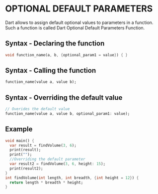 # OPTIONAL DEFAULT PARAMETERS
Dart allows to assign default optional values to parameters in a function. Such a function is called Dart Optional Default Parameters Function.
## Syntax - Declaring the function
```dart
void function_name(a, b, {optional_param1 = value}) { }
```
## Syntax - Calling the function
```dart
function_name(value a, value b); 
```
## Syntax - Overriding the default value
```dart
// Overides the default value
function_name(value a, value b, optional_param1: value);
```
## Example
```dart
void main() {
  var result = findVolume(3, 6);
  print(result);
  print("");
  //Overriding the default parameter
  var result2 = findVolume(3, 6, height: 15);
  print(result2);
}
int findVolume(int length, int breadth, {int height = 12}) {
  return length * breadth * height;
}
```
